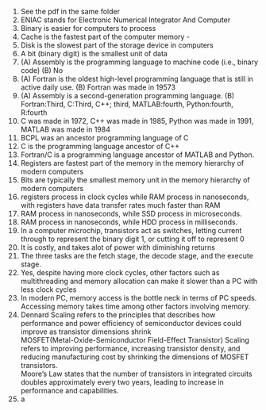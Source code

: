 1. See the pdf in the same folder
2.  ENIAC stands for Electronic Numerical Integrator And Computer  
3.  Binary is easier for computers to process  
4.  Cache is the fastest part of the computer memory  -
5.  Disk is the slowest part of the storage device in computers  
6.  A bit (binary digit) is the smallest unit of data  
7.  (A) Assembly is the programming language to machine code (i.e., binary code)
(B) No  
8.  (A) Fortran is the oldest high-level programming language that is still in active daily use.
(B) Fortran was made in 19573  
9.  (A) Assembly is a second-generation programming language.
(B) Fortran:Third, C:Third, C++; third, MATLAB:fourth, Python:fourth, R:fourth  
10.  C was made in 1972, C++ was made in 1985, Python was made in 1991, MATLAB was made in 1984
11.  BCPL was an ancestor programming language of C
12.  C is the programming language ancestor of C++
13.  Fortran/C is a programming language ancestor of MATLAB and Python.
14.  Registers are fastest part of the memory in the memory hierarchy of modern computers
15.  Bits are typically the smallest memory unit in the memory hierarchy of modern computers
16.  registers process in clock cycles while RAM process in nanoseconds, with registers have data transfer rates much faster than RAM
17.  RAM process in nanoseconds, while SSD process in microseconds. 
18.  RAM process in nanoseconds, while HDD process in milliseconds. 
19.  In a computer microchip, transistors act as switches, letting current through to represent the binary digit 1, or cutting it off to represent 0
20.  It is costly, and takes alot of power with diminishing returns
21.  The three tasks are the fetch stage, the decode stage, and the execute stage.
22.   Yes, despite having more clock cycles, other factors such as multithreading and memory allocation can make it slower than a PC with less clock cycles
23.   In modern PC, memory access is the bottle neck in terms of PC speeds. Accessing memory takes time among other factors involving memory.
24.   Dennard Scaling refers to the principles that describes how performance and power efficiency of semiconductor devices could improve as transistor dimensions shrink  
MOSFET(Metal-Oxide-Semiconductor Field-Effect Transistor) Scaling refers to improving performance, increasing transistor density, and reducing manufacturing cost by shrinking the dimensions of MOSFET transistors.  
Moore’s Law states that the number of transistors in integrated circuits doubles approximately every two years, leading to increase in performance and capabilities.   
25.   a
    
